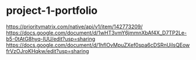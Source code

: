 # project-1-portfolio
https://prioritymatrix.com/native/api/v1/item/142773209/
https://docs.google.com/document/d/1wHT3vmY6jmmnXbAf4X_D7TP2Le-b5-0tAtG8hyq-IUU/edit?usp=sharing
https://docs.google.com/document/d/1hflOvMpuZXef0spa6cDSRnUilsQEowfrVzOJroKHqkw/edit?usp=sharing
